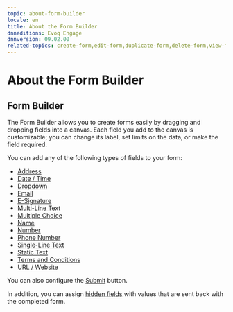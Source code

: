 ```yaml
---
topic: about-form-builder
locale: en
title: About the Form Builder
dnneditions: Evoq Engage
dnnversion: 09.02.00
related-topics: create-form,edit-form,duplicate-form,delete-form,view-form-responses,about-hidden-fields
---
```


# About the Form Builder

## Form Builder

The Form Builder allows you to create forms easily by dragging and dropping fields into a canvas. Each field you add to the canvas is customizable; you can change its label, set limits on the data, or make the field required.

You can add any of the following types of fields to your form:

*   [Address](form-field-address)
*   [Date / Time](form-field-date-time)
*   [Dropdown](form-field-dropdown)
*   [Email](form-field-email)
*   [E-Signature](form-field-esignature)
*   [Multi-Line Text](form-field-multi-line-text)
*   [Multiple Choice](form-field-multiple-choice)
*   [Name](form-field-name)
*   [Number](form-field-number)
*   [Phone Number](form-field-phone-number)
*   [Single-Line Text](form-field-single-line-text)
*   [Static Text](form-field-static-text)
*   [Terms and Conditions](form-field-terms-conditions)
*   [URL / Website](form-field-url-website)

You can also configure the [Submit](form-field-submit) button.

In addition, you can assign [hidden fields](about-hidden-fields) with values that are sent back with the completed form.
